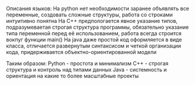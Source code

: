 Описания языков:
На python нет необходимости заранее объявлять все переменные, создовать сложные структуры, работа со строками интуитивно понятна
На C++ предпологается явное указание типов, подразумеваетая строгая структура программы, обязательно указание типа переменной перед её использованием, работа всегда строится вокпуг функции main()
На java даже простой код оформляется в виде класса, отличается развернутым синтаксисом и четкой организации кода, придерживается объектно-ориентированной модели 

Таким образом:
Python - простота и минимализм 
C++ - строгая структура и контроль над типами данных 
Java - системность и ориентация на какие то более масштабные проекты
